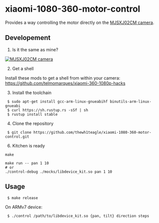 # xiaomi-1080-360-motor-control

Provides a way controlling the motor directly on the [MJSXJ02CM camera](https://www.mi.com/global/camera-360).

## Developement

1. Is it the same as mine?

[![MJSXJ02CM camera](https://i.imgur.com/3fOE6ZR.png)](https://www.mi.com/global/camera-360)

2. Get a shell

Install these mods to get a shell from within your camera:  
https://github.com/telmomarques/xiaomi-360-1080p-hacks

3. Install the toolchain

```shell
 $ sudo apt-get install gcc-arm-linux-gnueabihf binutils-arm-linux-gnueabi
 $ curl https://sh.rustup.rs -sSf | sh
 $ rustup install stable
```

4. Clone the repository
```
 $ git clone https://github.com/thewh1teagle/xiaomi-1080-360-motor-control.git
```

6. Kitchen is ready

```shell
make
```

```
make run -- pan 1 10
# or
./control-debug ./mocks/libdevice_kit.so pan 1 10
```


## Usage

```
 $ make release
```

On ARMv7 device:

```
 $ ./control /path/to/libdevice_kit.so {pan, tilt} direction steps
```
